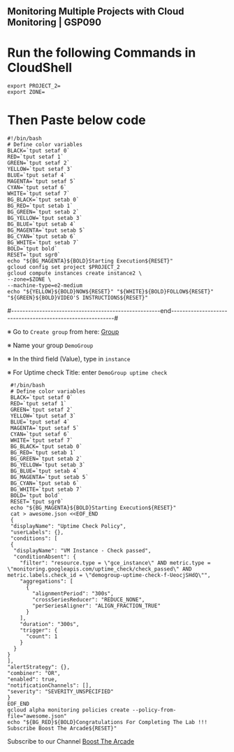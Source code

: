 ## Monitoring Multiple Projects with Cloud Monitoring | GSP090

# Run the following Commands in CloudShell
    export PROJECT_2=
    export ZONE=


# Then Paste below code    

    #!/bin/bash
    # Define color variables
    BLACK=`tput setaf 0`
    RED=`tput setaf 1`
    GREEN=`tput setaf 2`
    YELLOW=`tput setaf 3`
    BLUE=`tput setaf 4`
    MAGENTA=`tput setaf 5`
    CYAN=`tput setaf 6`
    WHITE=`tput setaf 7`
    BG_BLACK=`tput setab 0`
    BG_RED=`tput setab 1`
    BG_GREEN=`tput setab 2`
    BG_YELLOW=`tput setab 3`
    BG_BLUE=`tput setab 4`
    BG_MAGENTA=`tput setab 5`
    BG_CYAN=`tput setab 6`
    BG_WHITE=`tput setab 7`
    BOLD=`tput bold`
    RESET=`tput sgr0`
    echo "${BG_MAGENTA}${BOLD}Starting Execution${RESET}"
    gcloud config set project $PROJECT_2
    gcloud compute instances create instance2 \
    --zone=$ZONE \
    --machine-type=e2-medium
    echo "${YELLOW}${BOLD}NOW${RESET}" "${WHITE}${BOLD}FOLLOW${RESET}" "${GREEN}${BOLD}VIDEO'S INSTRUCTIONS${RESET}"

#-----------------------------------------------------end----------------------------------------------------------#
    

※ Go to `Create group` from here: [Group](https://console.cloud.google.com/monitoring/groups?pli=1)

※ Name your group `DemoGroup`

※ In the third field (Value), type in `instance`

※ For Uptime check Title: enter `DemoGroup uptime check`


     #!/bin/bash
     # Define color variables
     BLACK=`tput setaf 0`
     RED=`tput setaf 1`
     GREEN=`tput setaf 2`
     YELLOW=`tput setaf 3`
     BLUE=`tput setaf 4`
     MAGENTA=`tput setaf 5`
     CYAN=`tput setaf 6`
     WHITE=`tput setaf 7`
     BG_BLACK=`tput setab 0`
     BG_RED=`tput setab 1`
     BG_GREEN=`tput setab 2`
     BG_YELLOW=`tput setab 3`
     BG_BLUE=`tput setab 4`
     BG_MAGENTA=`tput setab 5`
     BG_CYAN=`tput setab 6`
     BG_WHITE=`tput setab 7`
     BOLD=`tput bold`
     RESET=`tput sgr0`
     echo "${BG_MAGENTA}${BOLD}Starting Execution${RESET}"
     cat > awesome.json <<EOF_END
     {
     "displayName": "Uptime Check Policy",
     "userLabels": {},
     "conditions": [
     {
      "displayName": "VM Instance - Check passed",
      "conditionAbsent": {
        "filter": "resource.type = \"gce_instance\" AND metric.type = \"monitoring.googleapis.com/uptime_check/check_passed\" AND metric.labels.check_id = \"demogroup-uptime-check-f-UeocjSHdQ\"",
        "aggregations": [
          {
            "alignmentPeriod": "300s",
            "crossSeriesReducer": "REDUCE_NONE",
            "perSeriesAligner": "ALIGN_FRACTION_TRUE"
          }
        ],
        "duration": "300s",
        "trigger": {
          "count": 1
        }
      }
    }
    ],
    "alertStrategy": {},
    "combiner": "OR",
    "enabled": true,
    "notificationChannels": [],
    "severity": "SEVERITY_UNSPECIFIED"
    }
    EOF_END
    gcloud alpha monitoring policies create --policy-from-file="awesome.json"
    echo "${BG_RED}${BOLD}Congratulations For Completing The Lab !!! Subscribe Boost The Arcade${RESET}"

Subscribe to our Channel
[Boost The Arcade](https://www.youtube.com/@BoostTheArcade)
